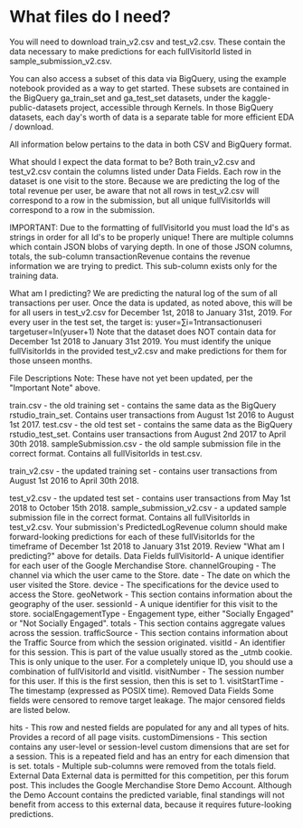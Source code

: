 # What files do I need?
You will need to download train_v2.csv and test_v2.csv. These contain the data necessary to make predictions for each fullVisitorId listed in sample_submission_v2.csv.

You can also access a subset of this data via BigQuery, using the example notebook provided as a way to get started. These subsets are contained in the BigQuery ga_train_set and ga_test_set datasets, under the kaggle-public-datasets project, accessible through Kernels. In those BigQuery datasets, each day's worth of data is a separate table for more efficient EDA / download.

All information below pertains to the data in both CSV and BigQuery format.

What should I expect the data format to be?
Both train_v2.csv and test_v2.csv contain the columns listed under Data Fields. Each row in the dataset is one visit to the store. Because we are predicting the log of the total revenue per user, be aware that not all rows in test_v2.csv will correspond to a row in the submission, but all unique fullVisitorIds will correspond to a row in the submission.

IMPORTANT: Due to the formatting of fullVisitorId you must load the Id's as strings in order for all Id's to be properly unique!
There are multiple columns which contain JSON blobs of varying depth. In one of those JSON columns, totals, the sub-column transactionRevenue contains the revenue information we are trying to predict. This sub-column exists only for the training data.

What am I predicting?
We are predicting the natural log of the sum of all transactions per user. Once the data is updated, as noted above, this will be for all users in test_v2.csv for December 1st, 2018 to January 31st, 2019. For every user in the test set, the target is:
yuser=∑i=1ntransactionuseri
targetuser=ln(yuser+1)
Note that the dataset does NOT contain data for December 1st 2018 to January 31st 2019. You must identify the unique fullVisitorIds in the provided test_v2.csv and make predictions for them for those unseen months.

File Descriptions
Note: These have not yet been updated, per the "Important Note" above.

train.csv - the old training set - contains the same data as the BigQuery rstudio_train_set. Contains user transactions from August 1st 2016 to August 1st 2017.
test.csv - the old test set - contains the same data as the BigQuery rstudio_test_set. Contains user transactions from August 2nd 2017 to April 30th 2018.
sampleSubmission.csv - the old sample submission file in the correct format. Contains all fullVisitorIds in test.csv.

train_v2.csv - the updated training set - contains user transactions from August 1st 2016 to April 30th 2018.

test_v2.csv - the updated test set - contains user transactions from May 1st 2018 to October 15th 2018.
sample_submission_v2.csv - a updated sample submission file in the correct format. Contains all fullVisitorIds in test_v2.csv. Your submission's PredictedLogRevenue column should make forward-looking predictions for each of these fullVisitorIds for the timeframe of December 1st 2018 to January 31st 2019. Review "What am I predicting?" above for details.
Data Fields
fullVisitorId- A unique identifier for each user of the Google Merchandise Store.
channelGrouping - The channel via which the user came to the Store.
date - The date on which the user visited the Store.
device - The specifications for the device used to access the Store.
geoNetwork - This section contains information about the geography of the user.
sessionId - A unique identifier for this visit to the store.
socialEngagementType - Engagement type, either "Socially Engaged" or "Not Socially Engaged".
totals - This section contains aggregate values across the session.
trafficSource - This section contains information about the Traffic Source from which the session originated.
visitId - An identifier for this session. This is part of the value usually stored as the _utmb cookie. This is only unique to the user. For a completely unique ID, you should use a combination of fullVisitorId and visitId.
visitNumber - The session number for this user. If this is the first session, then this is set to 1.
visitStartTime - The timestamp (expressed as POSIX time).
Removed Data Fields
Some fields were censored to remove target leakage. The major censored fields are listed below.

hits - This row and nested fields are populated for any and all types of hits. Provides a record of all page visits.
customDimensions - This section contains any user-level or session-level custom dimensions that are set for a session. This is a repeated field and has an entry for each dimension that is set.
totals - Multiple sub-columns were removed from the totals field.
External Data
External data is permitted for this competition, per this forum post. This includes the Google Merchandise Store Demo Account. Although the Demo Account contains the predicted variable, final standings will not benefit from access to this external data, because it requires future-looking predictions.
